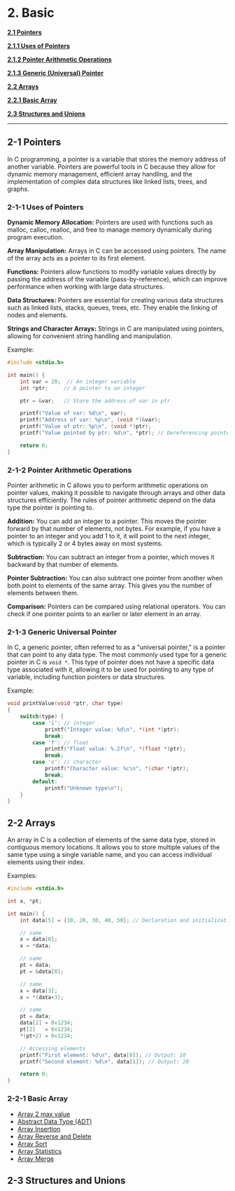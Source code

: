 # 2. Basic

**[2.1 Pointers](#2-1-pointers)**

**[2.1.1 Uses of Pointers](#2-1-1-uses-of-pointers)**

**[2.1.2 Pointer Arithmetic Operations](#2-1-2-pointer-arithmetic-operations)**

**[2.1.3 Generic (Universal) Pointer](#2-1-3-generic-universal-pointer)**

**[2.2 Arrays](#2-2-arrays)**

**[2.2.1 Basic Array](#2-2-1-basic-array)**

**[2.3 Structures and Unions](#2-3-structures-and-unions)**

---

## 2-1 Pointers

In C programming, a pointer is a variable that stores the memory address of another variable. Pointers are powerful tools in C because they allow for dynamic memory management, efficient array handling, and the implementation of complex data structures like linked lists, trees, and graphs.

### 2-1-1 Uses of Pointers

**Dynamic Memory Allocation:** Pointers are used with functions such as malloc, calloc, realloc, and free to manage memory dynamically during program execution.

**Array Manipulation:** Arrays in C can be accessed using pointers. The name of the array acts as a pointer to its first element.

**Functions:** Pointers allow functions to modify variable values directly by passing the address of the variable (pass-by-reference), which can improve performance when working with large data structures.

**Data Structures:** Pointers are essential for creating various data structures such as linked lists, stacks, queues, trees, etc. They enable the linking of nodes and elements.

**Strings and Character Arrays:** Strings in C are manipulated using pointers, allowing for convenient string handling and manipulation.

Example:

```C
#include <stdio.h>

int main() {
    int var = 20;  // An integer variable
    int *ptr;     // A pointer to an integer

    ptr = &var;   // Store the address of var in ptr

    printf("Value of var: %d\n", var);
    printf("Address of var: %p\n", (void *)&var);
    printf("Value of ptr: %p\n", (void *)ptr);
    printf("Value pointed by ptr: %d\n", *ptr); // Dereferencing pointer to get the value

    return 0;
}
```

### 2-1-2 Pointer Arithmetic Operations

Pointer arithmetic in C allows you to perform arithmetic operations on pointer values, making it possible to navigate through arrays and other data structures efficiently. The rules of pointer arithmetic depend on the data type the pointer is pointing to. 

**Addition:** You can add an integer to a pointer. This moves the pointer forward by that number of elements, not bytes. For example, if you have a pointer to an integer and you add 1 to it, it will point to the next integer, which is typically 2 or 4 bytes away on most systems.

**Subtraction:** You can subtract an integer from a pointer, which moves it backward by that number of elements.

**Pointer Subtraction:** You can also subtract one pointer from another when both point to elements of the same array. This gives you the number of elements between them.

**Comparison:** Pointers can be compared using relational operators. You can check if one pointer points to an earlier or later element in an array.

### 2-1-3 Generic Universal Pointer

In C, a generic pointer, often referred to as a "universal pointer," is a pointer that can point to any data type. The most commonly used type for a
generic pointer in C is `void *`. This type of pointer does not have a specific data type associated with it, allowing it to be used for pointing to
any type of variable, including function pointers or data structures.

Example:

```C
void printValue(void *ptr, char type) 
{
    switch(type) {
        case 'i': // integer
            printf("Integer value: %d\n", *(int *)ptr);
            break;
        case 'f': // float
            printf("Float value: %.2f\n", *(float *)ptr);
            break;
        case 'c': // character
            printf("Character value: %c\n", *(char *)ptr);
            break;
        default:
            printf("Unknown type\n");
    }
}
```

## 2-2 Arrays

An array in C is a collection of elements of the same data type, stored in contiguous memory locations. It allows you to store multiple values of the same type using a single variable name, and you can access individual elements using their index.

Examples:

```C
#include <stdio.h>

int x, *pt;

int main() {
    int data[5] = {10, 20, 30, 40, 50}; // Declaration and initialization of an array

    // same
    x = data[0];
    x = *data;

    // same
    pt = data;
    pt = &data[0];

    // same
    x = data[3];
    x = *(data+3);

    // same
    pt = data;
    data[2] = 0x1234;
    pt[2]   = 0x1234;
    *(pt+2) = 0x1234;

    // Accessing elements
    printf("First element: %d\n", data[0]); // Output: 10
    printf("Second element: %d\n", data[1]); // Output: 20

    return 0;
}
```

### 2-2-1 Basic Array

- [Array 2 max value](Src/arr_max.c)
- [Abstract Data Type (ADT)](Src/arr_adt.c)
- [Array Insertion](Src/arr_insertion.c)
- [Array Reverse and Delete](Src/arr_rev_del.c)
- [Array Sort](Src/arr_sort.c)
- [Array Statistics](Src/arr_statistics.c)
- [Array Merge](Src/arr_merge.c)

## 2-3 Structures and Unions